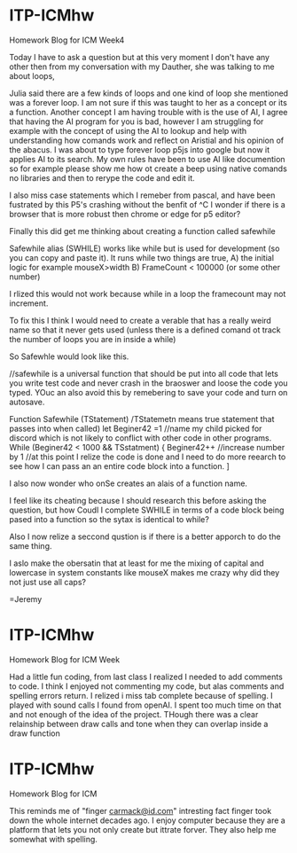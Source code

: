 # ITP-ICMhw
Homework Blog for ICM Week4

Today I have to ask a question but at this very moment I don't have any other then from my conversation with my Dauther, she was talking to me about loops, 

Julia said there are a few kinds of loops and one kind of loop she mentioned was a forever loop. I am not sure if this was taught to her as a concept or its a function.
Another concept I am having trouble with is the use of AI, I agree that having the AI program for you is bad, however I am struggling for example with the concept of using the AI to lookup and help with understanding how comands work and reflect on Aristial and his opinion of the abacus. I was about to type forever loop p5js into google but now it applies AI to its search. My own rules have been to use AI like documention so for example please show me how ot create a beep using native comands no libraries and then to rerype the code and edit it.

I also miss case statements which I remeber from pascal, and have been fustrated by this P5's crashing without the benfit of ^C I wonder if there is a browser that is more robust then chrome or edge for p5 editor?

Finally this did get me thinking about creating a function called safewhile

Safewhile alias (SWHILE) works like while but is used for development (so you can copy and paste it). It runs while two things are true, 
A) the initial logic for example mouseX>width
B) FrameCount < 100000 (or some other number)

I rlized this would not work because while in a loop the framecount may not increment.

To fix this I think I would need to create a verable that has a really weird name so that it never gets used (unless there is a defined comand ot track the number of loops you are in inside a while)

So Safewhle would look like this.


//safewhile is a universal function that should be put into all code that lets you write test code and never crash in the braoswer and loose the code you typed. YOuc an also avoid this by remebering to save your code and turn on autosave.

Function Safewhile (TStatement) /TStatemetn means true statement that passes into when called)
         let Beginer42 =1 //name my child picked for discord which is not likely to conflict with other code in other programs.
         While (Beginer42 < 1000 && TSstatment) {
         Beginer42++ //increase number by 1
         //at this point I relize the code is done and I need to do more reearch to see how I can pass an an entire code block into a function.
         ]

I also now wonder who onSe creates an alais of a function name.

I feel like its cheating because I should research this before asking the question, but how Coudl I complete  SWHILE in terms of a code block being pased into a function so the sytax is identical to while?

Also I now relize a seccond qustion is if there is a better apporch to do the same thing.

I aslo make the obersatin that at least for me the mixing of capital and lowercase in system constants like mouseX makes me crazy why did they not just use all caps?

=Jeremy




# ITP-ICMhw
Homework Blog for ICM Week

Had a little fun coding, from last class I realized I needed to add comments to code. I think I enjoyed not commenting my code, but alas comments and spelling errors return.
I relized i miss tab complete because of spelling. I played with sound calls I found from openAI. I spent too much time on that and not enough of the idea of the project. THough there was a clear relainship between draw calls and tone when they can overlap inside a draw function

# ITP-ICMhw
Homework Blog for ICM

This reminds me of "finger carmack@id.com" intresting fact finger took down the whole internet decades ago. I enjoy computer because they are a platform that lets you not only create but ittrate forver. They also help me somewhat with spelling.
